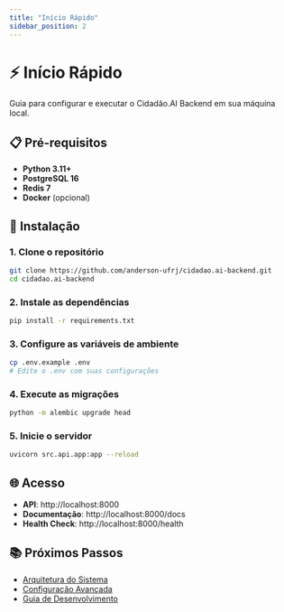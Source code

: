 ```yaml
---
title: "Início Rápido"
sidebar_position: 2
---
```


# ⚡ Início Rápido

Guia para configurar e executar o Cidadão.AI Backend em sua máquina local.

## 📋 Pré-requisitos

- **Python 3.11+**
- **PostgreSQL 16**
- **Redis 7**
- **Docker** (opcional)

## 🚀 Instalação

### 1. Clone o repositório

```bash
git clone https://github.com/anderson-ufrj/cidadao.ai-backend.git
cd cidadao.ai-backend
```

### 2. Instale as dependências

```bash
pip install -r requirements.txt
```

### 3. Configure as variáveis de ambiente

```bash
cp .env.example .env
# Edite o .env com suas configurações
```

### 4. Execute as migrações

```bash
python -m alembic upgrade head
```

### 5. Inicie o servidor

```bash
uvicorn src.api.app:app --reload
```

## 🌐 Acesso

- **API**: http://localhost:8000
- **Documentação**: http://localhost:8000/docs
- **Health Check**: http://localhost:8000/health

## 📚 Próximos Passos

- [Arquitetura do Sistema](./architecture/overview.md)
- [Configuração Avançada](./configuration.md)
- [Guia de Desenvolvimento](./development.md)